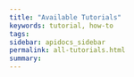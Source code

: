 ```yaml
---
title: "Available Tutorials"
keywords: tutorial, how-to
tags:
sidebar: apidocs_sidebar
permalink: all-tutorials.html
summary:
---
```

